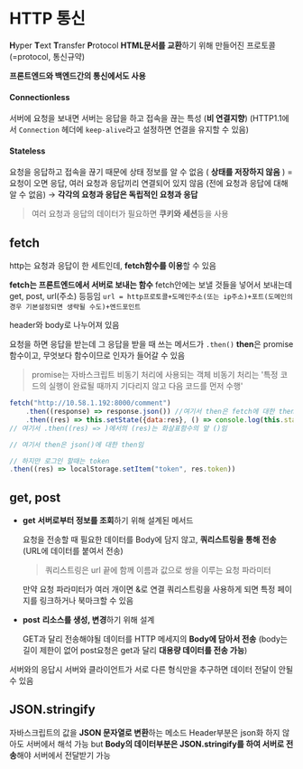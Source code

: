 # HTTP 통신

**H**yper **T**ext **T**ransfer **P**rotocol
**HTML문서를 교환**하기 위해 만들어진 프로토콜(=protocol, 통신규약)

**프론트엔드와 백엔드간의 통신에서도 사용**

#### Connectionless

서버에 요청을 보내면 서버는 응답을 하고 접속을 끊는 특성 (**비 연결지향**)
 (HTTP1.1에서 `Connection` 헤더에 `keep-alive`라고 설정하면 연결을 유지할 수 있음)

#### Stateless

요청을 응답하고 접속을 끊기 때문에 상태 정보를 알 수 없음 ( **상태를 저장하지 않음** )
= 요청이 오면 응답, 여러 요청과 응답끼리 연결되어 있지 않음 (전에 요청과 응답에 대해 알 수 없음)
→ **각각의 요청과 응답은 독립적인 요청과 응답**

>  여러 요청과 응답의 데이터가 필요하면 **쿠키와 세션**등을 사용



## fetch

http는 요청과 응답이 한 세트인데, **fetch함수를 이용**할 수 있음

**fetch는 프론트엔드에서 서버로 보내는 함수**
fetch안에는 보낼 것들을 넣어서 보내는데 get, post, url(주소) 등등임
`url = http프로토콜+도메인주소(또는 ip주소)+포트(도메인의경우 기본설정되면 생략될 수도)+엔드포인트`

header와 body로 나누어져 있음

요청을 하면 응답을 받는데 그 응답을 받을 때 쓰는 메서드가 `.then()`
**then**은 promise함수이고, 무엇보다 함수이므로 인자가 들어갈 수 있음

> promise는 자바스크립트 비동기 처리에 사용되는 객체
> 비동기 처리는 '특정 코드의 실행이 완료될 때까지 기다리지 않고 다음 코드를 먼저 수행'

```javascript
fetch("http://10.58.1.192:8000/comment")
    .then((response) => response.json()) //여기서 then은 fetch에 대한 then임
    .then((res) => this.setState({data:res}, () => console.log(this.state)))
// 여기서 .then((res) => )에서의 (res)는 화살표함수의 앞 ()임

// 여기서 then은 json()에 대한 then임

// 하지만 로그인 할때는 token
.then((res) => localStorage.setItem("token", res.token))
```



## get, post

- **get**
  **서버로부터 정보를 조회**하기 위해 설계된 메서드

  요청을 전송할 때 필요한 데이터를 Body에 담지 않고, **쿼리스트링을 통해 전송**
  (URL에 데이터를 붙여서 전송)

  > 쿼리스트링은 url 끝에 함께 이름과 값으로 쌍을 이루는 요청 파라미터

  만약 요청 파라미터가 여러 개이면 &로 연결
  쿼리스트링을 사용하게 되면 특정 페이지를 링크하거나 북마크할 수 있음

- **post**
  **리소스를 생성, 변경**하기 위해 설계

  GET과 달리 전송해야될 데이터를 HTTP 메세지의 **Body에 담아서 전송**
  (body는 길이 제한이 없어 post요청은 get과 달리 **대용량 데이터를 전송 가능**)

서버와의 응답시 서버와 클라이언트가 서로 다른 형식만을 추구하면 데이터 전달이 안될 수 있음



## JSON.stringify

자바스크립트의 값을 **JSON 문자열로 변환**하는 메소드
Header부분은 json화 하지 않아도 서버에서 해석 가능
but **Body의 데이터부분은 JSON.stringify를 하여 서버로 전송**해야 서버에서 전달받기 가능